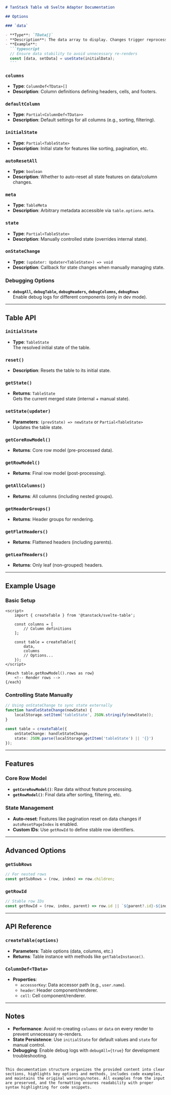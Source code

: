 ````markdown
# TanStack Table v8 Svelte Adapter Documentation

## Options

### `data`

- **Type**: `TData[]`
- **Description**: The data array to display. Changes trigger reprocessing of the table.
- **Example**:
  ```typescript
  // Ensure data stability to avoid unnecessary re-renders
  const [data, setData] = useState(initialData);
  ```
````

### `columns`

- **Type**: `ColumnDef<TData>[]`
- **Description**: Column definitions defining headers, cells, and footers.

### `defaultColumn`

- **Type**: `Partial<ColumnDef<TData>>`
- **Description**: Default settings for all columns (e.g., sorting, filtering).

### `initialState`

- **Type**: `Partial<TableState>`
- **Description**: Initial state for features like sorting, pagination, etc.

### `autoResetAll`

- **Type**: `boolean`
- **Description**: Whether to auto-reset all state features on data/column changes.

### `meta`

- **Type**: `TableMeta`
- **Description**: Arbitrary metadata accessible via `table.options.meta`.

### `state`

- **Type**: `Partial<TableState>`
- **Description**: Manually controlled state (overrides internal state).

### `onStateChange`

- **Type**: `(updater: Updater<TableState>) => void`
- **Description**: Callback for state changes when manually managing state.

### Debugging Options

- **`debugAll`, `debugTable`, `debugHeaders`, `debugColumns`, `debugRows`**  
  Enable debug logs for different components (only in dev mode).

---

## Table API

### `initialState`

- **Type**: `TableState`  
  The resolved initial state of the table.

### `reset()`

- **Description**: Resets the table to its initial state.

### `getState()`

- **Returns**: `TableState`  
  Gets the current merged state (internal + manual state).

### `setState(updater)`

- **Parameters**: `(prevState) => newState` or `Partial<TableState>`  
  Updates the table state.

### `getCoreRowModel()`

- **Returns**: Core row model (pre-processed data).

### `getRowModel()`

- **Returns**: Final row model (post-processing).

### `getAllColumns()`

- **Returns**: All columns (including nested groups).

### `getHeaderGroups()`

- **Returns**: Header groups for rendering.

### `getFlatHeaders()`

- **Returns**: Flattened headers (including parents).

### `getLeafHeaders()`

- **Returns**: Only leaf (non-grouped) headers.

---

## Example Usage

### Basic Setup

```svelte
<script>
	import { createTable } from '@tanstack/svelte-table';

	const columns = [
		// Column definitions
	];

	const table = createTable({
		data,
		columns
		// Options...
	});
</script>

{#each table.getRowModel().rows as row}
	<!-- Render rows -->
{/each}
```

### Controlling State Manually

```typescript
// Using onStateChange to sync state externally
function handleStateChange(newState) {
	localStorage.setItem('tableState', JSON.stringify(newState));
}

const table = createTable({
	onStateChange: handleStateChange,
	state: JSON.parse(localStorage.getItem('tableState') || '{}')
});
```

---

## Features

### Core Row Model

- **`getCoreRowModel()`**: Raw data without feature processing.
- **`getRowModel()`**: Final data after sorting, filtering, etc.

### State Management

- **Auto-reset**: Features like pagination reset on data changes if `autoResetPageIndex` is enabled.
- **Custom IDs**: Use `getRowId` to define stable row identifiers.

---

## Advanced Options

### `getSubRows`

```typescript
// For nested rows
const getSubRows = (row, index) => row.children;
```

### `getRowId`

```typescript
// Stable row IDs
const getRowId = (row, index, parent) => row.id || `${parent?.id}-${index}`;
```

---

## API Reference

### `createTable(options)`

- **Parameters**: Table options (data, columns, etc.)
- **Returns**: Table instance with methods like `getTableInstance()`.

### `ColumnDef<TData>`

- **Properties**:
  - `accessorKey`: Data accessor path (e.g., `user.name`).
  - `header`: Header component/renderer.
  - `cell`: Cell component/renderer.

---

## Notes

- **Performance**: Avoid re-creating `columns` or `data` on every render to prevent unnecessary re-renders.
- **State Persistence**: Use `initialState` for default values and `state` for manual control.
- **Debugging**: Enable debug logs with `debugAll={true}` for development troubleshooting.

```

This documentation structure organizes the provided content into clear sections, highlights key options and methods, includes code examples, and maintains the original warnings/notes. All examples from the input are preserved, and the formatting ensures readability with proper syntax highlighting for code snippets.
```
